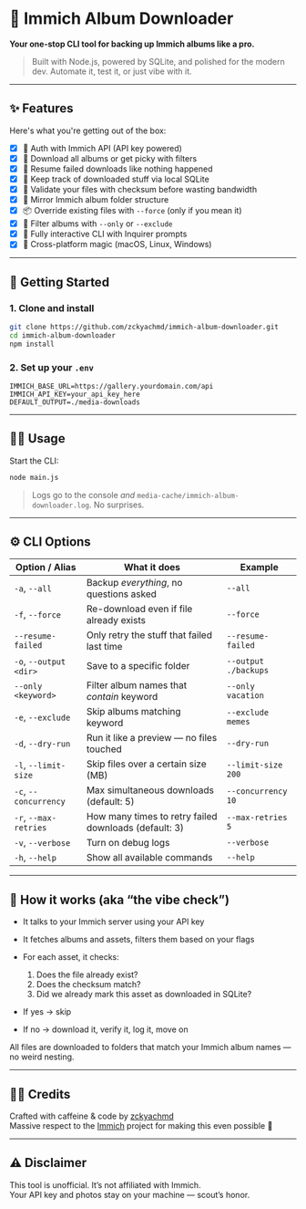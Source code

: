 # 📸 Immich Album Downloader

**Your one-stop CLI tool for backing up Immich albums like a pro.**

> Built with Node.js, powered by SQLite, and polished for the modern dev. Automate it, test it, or just vibe with it.

---

## ✨ Features

Here's what you're getting out of the box:

- [x] 🔐 Auth with Immich API (API key powered)
- [x] 📁 Download all albums or get picky with filters
- [x] 🧠 Resume failed downloads like nothing happened
- [x] 🧾 Keep track of downloaded stuff via local SQLite
- [x] 🧪 Validate your files with checksum before wasting bandwidth
- [x] 🧱 Mirror Immich album folder structure
- [x] 📦 Override existing files with `--force` (only if you mean it)
- [x] 🎯 Filter albums with `--only` or `--exclude`
- [x] 💬 Fully interactive CLI with Inquirer prompts
- [x] 🌈 Cross-platform magic (macOS, Linux, Windows)

---

## 🚀 Getting Started

### 1. Clone and install

```bash
git clone https://github.com/zckyachmd/immich-album-downloader.git
cd immich-album-downloader
npm install
```

### 2. Set up your `.env`

```dotenv
IMMICH_BASE_URL=https://gallery.yourdomain.com/api
IMMICH_API_KEY=your_api_key_here
DEFAULT_OUTPUT=./media-downloads
```

---

## 🧑‍💻 Usage

Start the CLI:
```bash
node main.js
```

> Logs go to the console *and* `media-cache/immich-album-downloader.log`. No surprises.

---

## ⚙️ CLI Options

| Option / Alias        | What it does                                                 | Example                        |
|------------------------|---------------------------------------------------------------|--------------------------------|
| `-a`, `--all`          | Backup *everything*, no questions asked                       | `--all`                        |
| `-f`, `--force`        | Re-download even if file already exists                       | `--force`                      |
| `--resume-failed`      | Only retry the stuff that failed last time                    | `--resume-failed`              |
| `-o`, `--output <dir>` | Save to a specific folder                                     | `--output ./backups`           |
| `--only <keyword>`     | Filter album names that *contain* keyword                     | `--only vacation`              |
| `-e`, `--exclude`      | Skip albums matching keyword                                  | `--exclude memes`              |
| `-d`, `--dry-run`      | Run it like a preview — no files touched                      | `--dry-run`                    |
| `-l`, `--limit-size`   | Skip files over a certain size (MB)                           | `--limit-size 200`             |
| `-c`, `--concurrency`  | Max simultaneous downloads (default: 5)                       | `--concurrency 10`             |
| `-r`, `--max-retries`  | How many times to retry failed downloads (default: 3)         | `--max-retries 5`              |
| `-v`, `--verbose`      | Turn on debug logs                                            | `--verbose`                    |
| `-h`, `--help`         | Show all available commands                                   | `--help`                       |

---

## 🧠 How it works (aka “the vibe check”)

- It talks to your Immich server using your API key
- It fetches albums and assets, filters them based on your flags
- For each asset, it checks:  
  1. Does the file already exist?  
  2. Does the checksum match?  
  3. Did we already mark this asset as downloaded in SQLite?

- If yes → skip  
- If no → download it, verify it, log it, move on

All files are downloaded to folders that match your Immich album names — no weird nesting.

---

## 🧑‍🏫 Credits

Crafted with caffeine & code by [zckyachmd](https://github.com/zckyachmd)  
Massive respect to the [Immich](https://github.com/immich-app/immich) project for making this even possible 🙌

---

## ⚠️ Disclaimer

This tool is unofficial. It’s not affiliated with Immich.  
Your API key and photos stay on your machine — scout’s honor.
